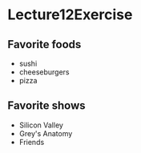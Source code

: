 # Lecture12Exercise
## Favorite foods
- sushi
- cheeseburgers
- pizza

## Favorite shows
- Silicon Valley
- Grey's Anatomy
- Friends
